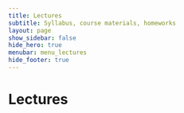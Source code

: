 ```yaml
---
title: Lectures
subtitle: Syllabus, course materials, homeworks
layout: page
show_sidebar: false
hide_hero: true
menubar: menu_lectures
hide_footer: true
---
```


# Lectures
